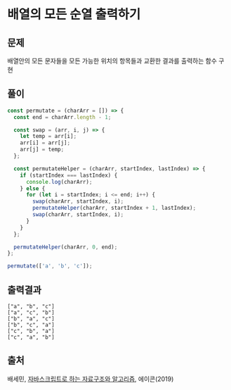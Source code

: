 # 배열의 모든 순열 출력하기

## 문제

배열안의 모든 문자들을 모든 가능한 위치의 항목들과 교환한 결과를 출력하는 함수 구현

## 풀이

```javascript
const permutate = (charArr = []) => {
  const end = charArr.length - 1;

  const swap = (arr, i, j) => {
    let temp = arr[i];
    arr[i] = arr[j];
    arr[j] = temp;
  };

  const permutateHelper = (charArr, startIndex, lastIndex) => {
    if (startIndex === lastIndex) {
      console.log(charArr);
    } else {
      for (let i = startIndex; i <= end; i++) {
        swap(charArr, startIndex, i);
        permutateHelper(charArr, startIndex + 1, lastIndex);
        swap(charArr, startIndex, i);
      }
    }
  };

  permutateHelper(charArr, 0, end);
};

permutate(['a', 'b', 'c']);
```

## 출력결과

```text
["a", "b", "c"]
["a", "c", "b"]
["b", "a", "c"]
["b", "c", "a"]
["c", "b", "a"]
["c", "a", "b"]
```

## 출처

배세민, [자바스크립트로 하는 자료구조와 알고리즘](http://seoji.nl.go.kr/landingPage?isbn=9791161753447), 에이콘(2019)
